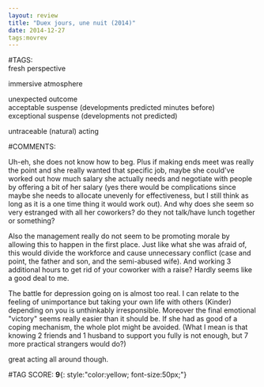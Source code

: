 ```yaml
---  
layout: review  
title: "Duex jours, une nuit (2014)"  
date: 2014-12-27  
tags:movrev  
---  
```

  
#TAGS:  
fresh perspective  
  
immersive atmosphere  
  
unexpected outcome  
acceptable suspense (developments predicted minutes before)  
exceptional suspense (developments not predicted)  
  
untraceable (natural) acting  
  
#COMMENTS:  
  
Uh-eh, she does not know how to beg. Plus if making ends meet was really the point and she really wanted that specific job, maybe she could've worked out how much salary she actually needs and negotiate with people by offering a bit of her salary (yes there would be complications since maybe she needs to allocate unevenly for effectiveness, but I still think as long as it is a one time thing it would work out). And why does she seem so very estranged with all her coworkers? do they not talk/have lunch together or something?  
  
Also the management really do not seem to be promoting morale by allowing this to happen in the first place. Just like what she was afraid of, this would divide the workforce and cause unnecessary conflict (case and point, the father and son, and the semi-abused wife). And working 3 additional hours to get rid of your coworker with a raise? Hardly seems like a good deal to me.  
  
The battle for depression going on is almost too real. I can relate to the feeling of unimportance but taking your own life with others (Kinder) depending on you is unthinkably irresponsible. Moreover the final emotional "victory" seems really easier than it should be. If she had as good of a coping mechanism, the whole plot might be avoided. (What I mean is that knowing 2 friends and 1 husband to support you fully is not enough, but 7 more practical strangers would do?)  
  
great acting all around though.  
  
  
  
  
  
#TAG SCORE: **9**{: style:"color:yellow; font-size:50px;"}  
